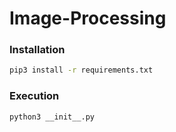 # Image-Processing

### Installation

```bash
pip3 install -r requirements.txt
```
### Execution

```bash
python3 __init__.py
```